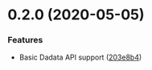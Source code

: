 # 0.2.0 (2020-05-05)

### Features

-   Basic Dadata API support ([203e8b4](https://github.com/nalgeon/dadata/commit/203e8b4706249abe359a8d3f4cc877b70c25a3f0))
